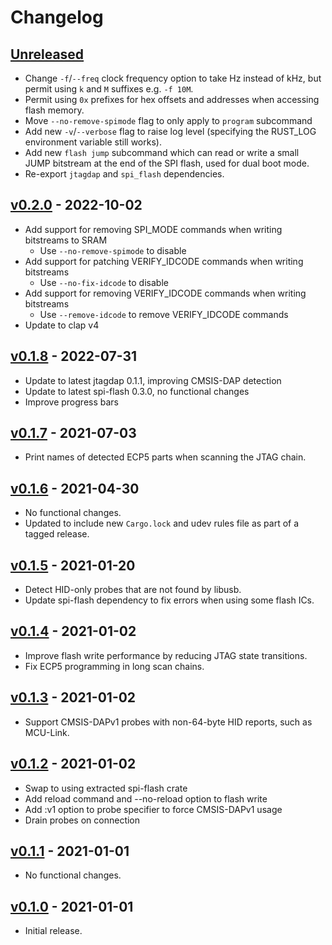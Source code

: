 # Changelog

## [Unreleased]

* Change `-f`/`--freq` clock frequency option to take Hz instead of kHz,
  but permit using `k` and `M` suffixes e.g. `-f 10M`.
* Permit using `0x` prefixes for hex offsets and addresses when accessing
  flash memory.
* Move `--no-remove-spimode` flag to only apply to `program` subcommand
* Add new `-v`/`--verbose` flag to raise log level (specifying the RUST_LOG
  environment variable still works).
* Add new `flash jump` subcommand which can read or write a small JUMP
  bitstream at the end of the SPI flash, used for dual boot mode.
* Re-export `jtagdap` and `spi_flash` dependencies.

## [v0.2.0] - 2022-10-02

* Add support for removing SPI_MODE commands when writing bitstreams to SRAM
    * Use `--no-remove-spimode` to disable
* Add support for patching VERIFY_IDCODE commands when writing bitstreams
    * Use `--no-fix-idcode` to disable
* Add support for removing VERIFY_IDCODE commands when writing bitstreams
    * Use `--remove-idcode` to remove VERIFY_IDCODE commands
* Update to clap v4

## [v0.1.8] - 2022-07-31

* Update to latest jtagdap 0.1.1, improving CMSIS-DAP detection
* Update to latest spi-flash 0.3.0, no functional changes
* Improve progress bars

## [v0.1.7] - 2021-07-03

* Print names of detected ECP5 parts when scanning the JTAG chain.

## [v0.1.6] - 2021-04-30

* No functional changes.
* Updated to include new `Cargo.lock` and udev rules file as part of a tagged
  release.

## [v0.1.5] - 2021-01-20

* Detect HID-only probes that are not found by libusb.
* Update spi-flash dependency to fix errors when using some flash ICs.

## [v0.1.4] - 2021-01-02

* Improve flash write performance by reducing JTAG state transitions.
* Fix ECP5 programming in long scan chains.

## [v0.1.3] - 2021-01-02

* Support CMSIS-DAPv1 probes with non-64-byte HID reports, such as MCU-Link.

## [v0.1.2] - 2021-01-02

* Swap to using extracted spi-flash crate
* Add reload command and --no-reload option to flash write
* Add :v1 option to probe specifier to force CMSIS-DAPv1 usage
* Drain probes on connection

## [v0.1.1] - 2021-01-01

* No functional changes.

## [v0.1.0] - 2021-01-01

* Initial release.

[Unreleased]: https://github.com/adamgreig/ecpdap/compare/v0.2.0...HEAD
[v0.2.0]: https://github.com/adamgreig/ecpdap/compare/v0.1.8...v0.2.0
[v0.1.8]: https://github.com/adamgreig/ecpdap/compare/v0.1.7...v0.1.8
[v0.1.7]: https://github.com/adamgreig/ecpdap/compare/v0.1.6...v0.1.7
[v0.1.6]: https://github.com/adamgreig/ecpdap/compare/v0.1.5...v0.1.6
[v0.1.5]: https://github.com/adamgreig/ecpdap/compare/v0.1.4...v0.1.5
[v0.1.4]: https://github.com/adamgreig/ecpdap/compare/v0.1.3...v0.1.4
[v0.1.3]: https://github.com/adamgreig/ecpdap/compare/v0.1.2...v0.1.3
[v0.1.2]: https://github.com/adamgreig/ecpdap/compare/v0.1.1...v0.1.2
[v0.1.1]: https://github.com/adamgreig/ecpdap/compare/v0.1.0...v0.1.1
[v0.1.0]: https://github.com/adamgreig/ecpdap/tree/v0.1.0
